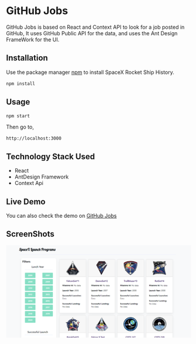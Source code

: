 # GitHub Jobs
GitHub Jobs is based on React and Context API to look for a job posted in GitHub, It uses GitHub Public API for the data, and uses the Ant Design FrameWork for the UI.
## Installation

Use the package manager [npm](https://www.npmjs.com) to install SpaceX Rocket Ship History.

```bash
npm install
```

## Usage

```
npm start
```
Then go to, 

```
http://localhost:3000
``` 

## Technology Stack Used
 * React
 * AntDesign Framework
 * Context Api

## Live Demo
You can also check the demo on [GitHub Jobs](https://react-github-jobs-101.netlify.app)

## ScreenShots
![Time Tracking](https://github.com/killcodeX/spaceXhistory/blob/master/public/spaceship.png)
